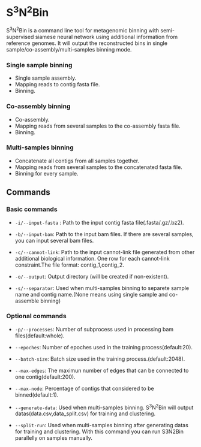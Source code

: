 # S<sup>3</sup>N<sup>2</sup>Bin

S<sup>3</sup>N<sup>2</sup>Bin is a command line tool for metagenomic binning with semi-supervised siamese neural network using additional information from reference genomes. It will output the reconstructed bins in single sample/co-assembly/multi-samples binning mode.

### Single sample binning

- Single sample assembly.
- Mapping reads to contig fasta file.
- Binning.

### Co-assembly binning

- Co-assembly.
- Mapping reads from several samples to the co-assembly fasta file.
- Binning.

### Multi-samples binning

- Concatenate all contigs from all samples together. 
- Mapping reads from several samples to the concatenated fasta file.
- Binning for every sample.

## Commands

### Basic commands

* `-i/--input-fasta` : Path to the input contig fasta file(.fasta/.gz/.bz2).

* `-b/--input-bam`: Path to the input bam files. If there are several samples, you can input several bam files.

* `-c/--cannot-link`:  Path to the input cannot-link file generated from other additional biological information. One row for each cannot-link constraint.The file format: contig_1,contig_2.

* `-o/--output`: Output directory (will be created if non-existent).

* `-s/--separator`: Used when multi-samples binning to separete sample name and contig name.(None means using single sample and co-assemble binning)

### Optional commands

* `-p/--processes`: Number of subprocess used in processing bam files(default:whole).

* `--epoches`: Number of epoches used in the training process(default:20).

* `--batch-size`: Batch size used in the training process.(default:2048).

* `--max-edges`: The maximun number of edges that can be connected to one contig(default:200).

* `--max-node`: Percentage of contigs that considered to be binned(default:1).

* `--generate-data`: Used when multi-samples binning. S<sup>3</sup>N<sup>2</sup>Bin will output datas(data.csv,data_split.csv) for training and clustering.

* `--split-run`: Used when multi-samples binning after generating datas for training and clustering. With this command you can run S3N2Bin parallelly on samples manually.

	

